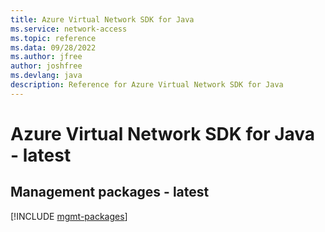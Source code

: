 ```yaml
---
title: Azure Virtual Network SDK for Java
ms.service: network-access
ms.topic: reference
ms.data: 09/28/2022
ms.author: jfree
author: joshfree
ms.devlang: java
description: Reference for Azure Virtual Network SDK for Java
---
```

# Azure Virtual Network SDK for Java - latest

## Management packages - latest
[!INCLUDE [mgmt-packages](virtual-network-mgmt-index.md)]